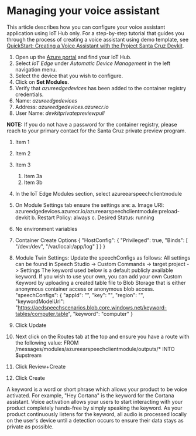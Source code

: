 # Managing your voice assistant

This article describes how you can configure your voice assistant application using IoT Hub only. 
For a step-by-step tutorial that guides you through the process of creating a voice assistant using demo template, see [QuickStart: Creating a Voice Assistant with the Project Santa Cruz Devkit](../../nocode-speech.md).

1. Open up the [Azure portal](https://portal.azure.com) and find your IoT Hub.
1. Select *IoT Edge* under *Automatic Device Management* in the left navigation menu.
1. Select the device that you wish to configure.
1. Click on **Set Modules**.
1.	Verify that *azureedgedevices* has been added to the container registry credentials. 
   1. Name: *azureedgedevices*
   1. Address: *azureedgedevices.azurecr.io*
   1. User Name: *devkitprivatepreviewpull*

**NOTE:** If you do not have a password for the container registry, please reach to your primary contact for the Santa Cruz private preview program. 

1. Item 1
1. Item 2
1. Item 3
   1. Item 3a
   1. Item 3b

1.	In the IoT Edge Modules section, select azureearspeechclientmodule
 
6.	On Module Settings tab ensure the settings are:
a.	Image URI: azureedgedevices.azurecr.io/azureearspeechclientmodule:preload-devkit
b.	Restart Policy: always
c.	Desired Status: running
7.	No environment variables
8.	Container Create Options
{
    "HostConfig": {
        "Privileged": true,
        "Binds": [
            "/dev:/dev",
            "/var/local:/app/log"
        ]
    }
}
9.	Module Twin Settings: Update the speechConfigs as follows:
All settings can be found in Speech Studio -> Custom Commands -> target project -> Settings
The keyword used below is a default publicly available keyword. If you wish to use your own, you can add your own Custom Keyword by uploading a created table file to Blob Storage that is either anonymous container access or anonymous blob access.
"speechConfigs": {
        "appId": "<Application id for custom command project>",
        "key": "<Speech Resource key for custom command project>",
        "region": "<region your speech studio service is located in. This is likely found in the LUIS resources prediction resource field i.e. westus>",
        "keywordModelUrl": "https://aedspeechscenarios.blob.core.windows.net/keyword-tables/computer.table",
        "keyword": "computer"
    }
10.	Click Update
11.	Next click on the Routes tab at the top and ensure you have a route with the following value:
FROM /messages/modules/azureearspeechclientmodule/outputs/* INTO $upstream
12.	Click Review+Create 
13.	Click Create

A keyword is a word or short phrase which allows your product to be voice activated. For example, "Hey Cortana" is the keyword for the Cortana assistant. Voice activation allows your users to start interacting with your product completely hands-free by simply speaking the keyword. As your product continuously listens for the keyword, all audio is processed locally on the user's device until a detection occurs to ensure their data stays as private as possible. 

